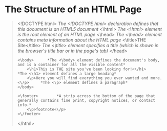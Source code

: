 # The Structure of an HTML Page

> <\!DOCTYPE html>     *The <\!DOCTYPE html> declaration defines that this document is an HTML5 document*
> <\html>      *The <\html> element is the root element of an HTML page*
>     <\head>      *The <\head> element contains meta information about the HTML page*
>         <\title>THE Site<\/title>     *The <\title> element specifies a title (which is shown in the browser's title bar or in the page's tab)*
>     <\/head>
>
>     <\body>      *The <\body> element defines the document's body, and is a container for all the visible content*
>         <\h1>This is THE site you've been looking for!<\/h1>      *The <\h1> element defines a large heading*
>         <\p>Here you will find everything you ever wanted and more.<\/p>     *The <\p> element defines a paragraph*
>     </body>
> 
>     <\footer>        *A strip across the bottom of the page that generally contains fine print, copyright notices, or contact info.*
>         <\p>footnote<\/p>
>     <\/footer>
> <\/html>